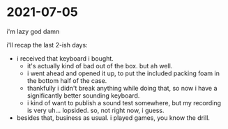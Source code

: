 # 2021-07-05

i'm lazy god damn

i'll recap the last 2-ish days:
- i received that keyboard i bought.
  - it's actually kind of bad out of the box. but ah well.
  - i went ahead and opened it up, to put the included packing foam in the bottom half of the case.
  - thankfully i didn't break anything while doing that, so now i have a significantly better sounding keyboard.
  - i kind of want to publish a sound test somewhere, but my recording is very uh... lopsided. so, not right now, i guess.
- besides that, business as usual. i played games, you know the drill.

